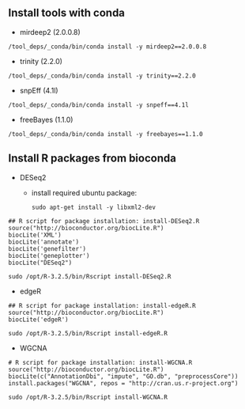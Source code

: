 ## Install tools with conda

* mirdeep2 (2.0.0.8)

```
/tool_deps/_conda/bin/conda install -y mirdeep2==2.0.0.8
```

* trinity (2.2.0)

```
/tool_deps/_conda/bin/conda install -y trinity==2.2.0
```

* snpEff (4.1l)

```
/tool_deps/_conda/bin/conda install -y snpeff==4.1l
```

* freeBayes (1.1.0)

```
/tool_deps/_conda/bin/conda install -y freebayes==1.1.0
```

## Install R packages from bioconda

* DESeq2

    + install required ubuntu package:
    
        `sudo apt-get install -y libxml2-dev`

```
## R script for package installation: install-DESeq2.R
source("http://bioconductor.org/biocLite.R")
biocLite('XML')
biocLite('annotate')
biocLite('genefilter')
biocLite('geneplotter')
biocLite("DESeq2")

```

```
sudo /opt/R-3.2.5/bin/Rscript install-DESeq2.R
```

* edgeR

```
## R script for package installation: install-edgeR.R
source("http://bioconductor.org/biocLite.R")
biocLite('edgeR')
```

```
sudo /opt/R-3.2.5/bin/Rscript install-edgeR.R
```


* WGCNA

```
# R script for package installation: install-WGCNA.R
source("http://bioconductor.org/biocLite.R")
biocLite(c("AnnotationDbi", "impute", "GO.db", "preprocessCore"))
install.packages("WGCNA", repos = "http://cran.us.r-project.org")
```

```
sudo /opt/R-3.2.5/bin/Rscript install-WGCNA.R
```